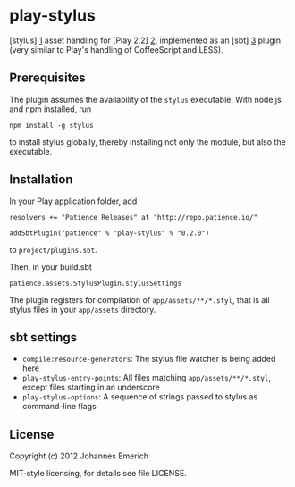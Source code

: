 play-stylus
===========

[stylus] [1] asset handling for [Play 2.2] [2], implemented as an [sbt] [3]
plugin (very similar to Play's handling of CoffeeScript and LESS).

Prerequisites
-------------

The plugin assumes the availability of the `stylus` executable. With
node.js and npm installed, run

    npm install -g stylus

to install stylus globally, thereby installing not only the module, but
also the executable.

Installation
------------

In your Play application folder, add

    resolvers += "Patience Releases" at "http://repo.patience.io/"

    addSbtPlugin("patience" % "play-stylus" % "0.2.0")

to `project/plugins.sbt`.

Then, in your build.sbt

    patience.assets.StylusPlugin.stylusSettings

The plugin registers for compilation of `app/assets/**/*.styl`, that is all stylus files in your `app/assets` directory.

sbt settings
------------

  - `compile:resource-generators`: The stylus file watcher is being added here
  - `play-stylus-entry-points`: All files matching `app/assets/**/*.styl`, except files starting in an underscore
  - `play-stylus-options`: A sequence of strings passed to stylus as command-line flags

License
-------

Copyright (c) 2012 Johannes Emerich

MIT-style licensing, for details see file LICENSE.

[1]: http://learnboost.github.com/stylus/
[2]: http://www.playframework.org/
[3]: https://github.com/harrah/xsbt
